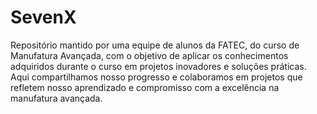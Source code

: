 # SevenX
Repositório mantido por uma equipe de alunos da FATEC, do curso de Manufatura Avançada, com o objetivo de aplicar os conhecimentos adquiridos durante o curso em projetos inovadores e soluções práticas. Aqui compartilhamos nosso progresso e colaboramos em projetos que refletem nosso aprendizado e compromisso com a excelência na manufatura avançada.
